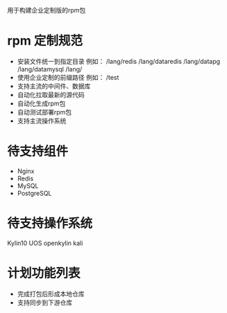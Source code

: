 用于构建企业定制版的rpm包

# rpm 定制规范

* 安装文件统一到指定目录   例如： /lang/redis /lang/dataredis /lang/datapg  /lang/datamysql  /lang/
* 使用企业定制的前缀路径   例如： /test
* 支持主流的中间件、数据库  
* 自动化拉取最新的源代码
* 自动化生成rpm包
* 自动测试部署rpm包
* 支持主流操作系统

# 待支持组件

* Nginx
* Redis 
* MySQL
* PostgreSQL

# 待支持操作系统
Kylin10
UOS
openkylin
kali

# 计划功能列表
* 完成打包后形成本地仓库
* 支持同步到下游仓库 



